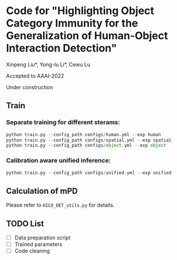 # Code for "Highlighting Object Category Immunity for the Generalization of Human-Object Interaction Detection"

Xinpeng Liu*, Yong-lu Li*, Cewu Lu

Accepted to AAAI-2022

Under construction

## Train

### Separate training for different sterams:

```python
python train.py --config_path configs/human.yml --exp human
python train.py --config_path configs/spatial.yml --exp spatial
python train.py --config_path configs/object.yml --exp object
```

### Calibration aware unified inference:

```python
python train.py --config_path configs/unified.yml --exp unified
```

## Calculation of mPD

Please refer to `HICO_DET_utils.py` for details.

## TODO List

- [ ] Data preparation script
- [ ] Trained parameters
- [ ] Code cleaning

